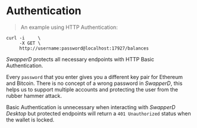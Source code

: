 # Authentication

> An example using HTTP Authentication:

```shell
curl -i     \
     -X GET \
     http://username:password@localhost:17927/balances
```

*SwapperD* protects all necessary endpoints with HTTP Basic Authentication. 

<aside class="success">
Every <code>password</code> that you enter gives you a different key pair for Ethereum and Bitcoin. There is no concept of a wrong password in <i>SwapperD</i>, this helps us to support multiple accounts and protecting the user from the rubber hammer attack. 
</aside>

Basic Authentication is unnecessary when interacting with *SwapperD Desktop* but protected endpoints will return a `401 Unauthorized` status when the wallet is locked.

